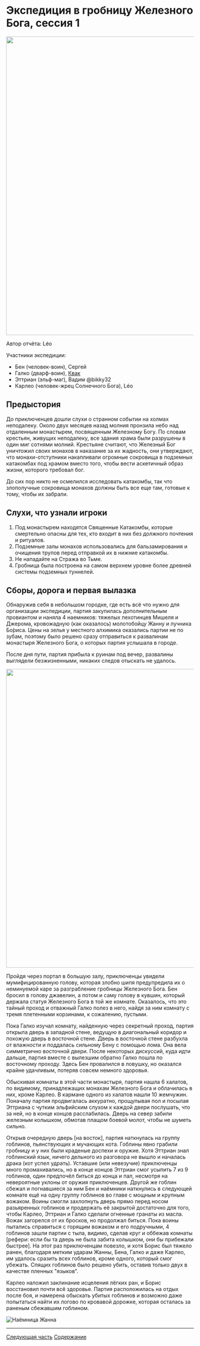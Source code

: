 # Экспедиция в гробницу Железного Бога, сессия 1

<a title="by Guillermo Kelly" href="https://github.com/8kto/ttrpg-recaps/assets/18572703/7355b013-fc56-4929-9454-b83381f79fcc"><img src="https://github.com/8kto/ttrpg-recaps/assets/18572703/7355b013-fc56-4929-9454-b83381f79fcc" style="width:800px" /></a>

Автор отчёта: Léo

Участники экспедиции:

- Бен (человек-воин), Сергей
- Галко (дварф-воин), [Квак](https://t.me/troglog)
- Эттриан (эльф-маг), Вадим @bikky32
- Карлео (человек-жрец Солнечного Бога), Léo

## Предыстория

До приключенцев дошли слухи о странном событии на холмах неподалеку. Около двух месяцев назад молния пронзила небо над
отдаленным монастырем, посвященным Железному Богу. По словам крестьян, живущих неподалеку, все здания храма были
разрушены в один миг сотнями молний. Крестьяне считают, что Железный Бог уничтожил своих монахов в наказание за их
жадность, они утверждают, что монахи-отступники накапливали огромные сокровища в подземных катакомбах под храмом вместо
того, чтобы вести аскетичный образ жизни, которого требовал бог.

До сих пор никто не осмелился исследовать катакомбы, так что злополучные сокровища монахов должны быть все еще там,
готовые к тому, чтобы их забрали.

## Слухи, что узнали игроки

1. Под монастырем находятся Священные Катакомбы, которые смертельно опасны для тех, кто входит в них без должного
   почтения и ритуалов.
2. Подземные залы монахов использовались для бальзамирования и очищения трупов перед отправкой их в нижние катакомбы.
3. Не нападайте на Стража во Тьме.
4. Гробница была построена на самом верхнем уровне более древней системы подземных туннелей.

## Сборы, дорога и первая вылазка

Обнаружив себя в небольшом городке, где есть всё что нужно для организации экспедиции, партия закупилась дополнительным
провиантом и наняла 4 наемников: тяжелых пехотинцев Мишеля и Джерома, кровожадную (как оказалось) молотобойцу Жанну и
лучника Бо́риса. Цены на зелья у местного алхимика оказались партии не по зубам, поэтому было решено сразу отправиться к
развалинам монастыря Железного Бога, о которых партия услышала в городе.

После дня пути, партия прибыла к руинам под вечер, развалины выглядели безжизненными, никаких следов отыскать не
удалось.

<a href="https://github.com/8kto/ttrpg-recaps/assets/18572703/476d1c27-337b-4344-b276-6fef54f44915"><img src="https://github.com/8kto/ttrpg-recaps/assets/18572703/476d1c27-337b-4344-b276-6fef54f44915" style="width:800px" /></a>

Пройдя через портал в большую залу, приключенцы увидели мумифицированную голову, которая злобно шипя предупредила их о
неминуемой каре за разграбление гробницы Железного Бога. Бен бросил в голову джавелин, а потом и саму голову в кувшин,
который держала статуя Железного Бога в той же комнате. Оказалось, что это тайный проход и отважный Галко полез в него,
найдя за ним комнату с тремя плетенными корзинами, к сожалению, пустыми.

Пока Галко изучал комнату, найденную через секретный проход, партия открыла дверь в западной стене, ведущую в
диагональный коридор и похожую дверь в восточной стене. Дверь в восточной стене разбухла от влажности и поддалась
сильному Бену с помощью лома. Она вела симметрично восточной двери. После некоторых дискуссий, куда идти дальше, партия
вместе с вылезшим обратно Галко пошла по восточному проходу. Здесь Бен провалился в ловушку, но оказался крайне
удачливым, потеряв совсем немного здоровья.

Обыскивая комнаты в этой части монастыря, партия нашла 6 халатов, по видимому, принадлежащих монахам Железного Бога и
облачилась в них, кроме Карлео. В кармане одного из халатов нашли 10 жемчужин. Поначалу партия продвигалась аккуратно,
прощупывая пол и посылая Эттриана с чутким эльфийским слухом к каждой двери послушать, что за ней, но в конце концов
расслабилась. Дверь на север забили железным колышком, обмотав плащом боевой молот, чтобы не шуметь сильно.

Открыв очередную дверь [на восток], партия наткнулась на группу гоблинов, пьянствующих и мучающих кота. Гоблины явно
грабили гробницу и у них были краденые доспехи и оружие. Хотя Эттриан знал гоблинский язык, ничего дельного из разговора
не вышло и началась драка (кот успел удрать). Уставшие (или невезучие) приключенцы много промахивались, но в конце
концов Эттриан смог усыпить 7 из 9 гоблинов, один предпочёл биться до конца и пал, несмотря на невероятные уклоны от
оружия приключенцев. Другой же гоблин сбежал и погнавшиеся за ним Бен и наёмники наткнулись в следующей комнате ещё на
одну группу гоблинов во главе с мощным и крупным вожаком. Воины смогли захлопнуть дверь прямо перед носом разьяренных
гоблинов и продержать её закрытой достаточно для того, чтобы Карлео, Эттриан и Галко сделали огненные гранаты из масла.
Вожак загорелся от их бросков, но продолжал биться. Пока воины пытались справиться с горящим вожаком и его подручными, 4
гоблинов зашли партии с тыла, видимо, сделав круг и оббежав комнаты [рефери: если бы та дверь не была забита колышком,
они бы прибежали быстрее]. На этот раз приключенцам повезло, и хотя Борис был тяжело ранен, благодаря метким ударам
Жанны, Бена, Галко и даже Карлео, им удалось сразить всех гоблинов, кроме одного, который смог убежать. Спящих гоблинов
было решено убить, оставив только двух в качестве пленных "языков".

Карлео наложил заклинание исцеления лёгких ран, и Борис восстановил почти всё здоровье. Партия расположилась на отдых
после боя, и намерена обыскать убитых гоблинов и возможно даже попытаться найти их логово по кровавой дорожке, которая
осталась за раненым сбежавшим гоблином.

![Наёмница Жанна](https://github.com/8kto/ttrpg-recaps/assets/18572703/e98c7890-ffe6-4878-a05b-1cf2b63ad0f8)

---

[Следующая часть](./2024-05-11-game-2.md) [Содержание](./Readme.md)
